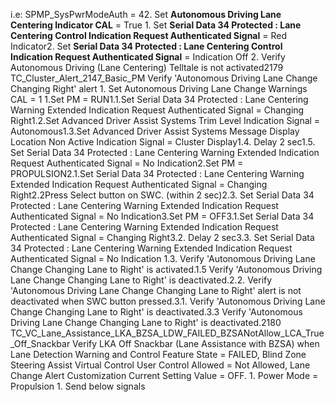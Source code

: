 i.e: SPMP_SysPwrModeAuth = 42. Set **Autonomous Driving Lane Centering Indicator CAL** = True 1. Set **Serial Data 34 Protected : Lane Centering Control Indication Request Authenticated Signal** = Red Indicator2. Set **Serial Data 34 Protected : Lane Centering Control Indication Request Authenticated Signal** = Indication Off 2. Verify Autonomous Driving (Lane Centering) Telltale is not activated2179 TC_Cluster_Alert_2147_Basic_PM Verify 'Autonomous Driving Lane Change Changing Right' alert 1. Set Autonomous Driving Lane Change Warnings CAL = 1 1.Set PM = RUN1.1.Set Serial Data 34 Protected : Lane Centering Warning Extended Indication Request Authenticated Signal = Changing Right1.2.Set Advanced Driver Assist Systems Trim Level Indication Signal = Autonomous1.3.Set Advanced Driver Assist Systems Message Display Location Non Active Indication Signal = Cluster Display1.4. Delay 2 sec1.5. Set Serial Data 34 Protected : Lane Centering Warning Extended Indication Request Authenticated Signal = No Indication2.Set PM = PROPULSION2.1.Set Serial Data 34 Protected : Lane Centering Warning Extended Indication Request Authenticated Signal = Changing Right2.2Press Select button on SWC. (within 2 sec)2.3. Set Serial Data 34 Protected : Lane Centering Warning Extended Indication Request Authenticated Signal = No Indication3.Set PM = OFF3.1.Set Serial Data 34 Protected : Lane Centering Warning Extended Indication Request Authenticated Signal = Changing Right3.2. Delay 2 sec3.3. Set Serial Data 34 Protected : Lane Centering Warning Extended Indication Request Authenticated Signal = No Indication 1.3. Verify 'Autonomous Driving Lane Change Changing Lane to Right' is activated.1.5 Verify 'Autonomous Driving Lane Change Changing Lane to Right' is deactivated.2.2. Verify 'Autonomous Driving Lane Change Changing Lane to Right' alert is not deactivated when SWC button pressed.3.1. Verify 'Autonomous Driving Lane Change Changing Lane to Right' is deactivated.3.3 Verify 'Autonomous Driving Lane Change Changing Lane to Right' is deactivated.2180 TC_VC_Lane_Assistance_LKA_BZSA_LDW_FAILED_BZSANotAllow_LCA_True_Off_Snackbar Verify LKA Off Snackbar (Lane Assistance with BZSA) when Lane Detection Warning and Control Feature State = FAILED, Blind Zone Steering Assist Virtual Control User Control Allowed = Not Allowed, Lane Change Alert Customization Current Setting Value = OFF. 1. Power Mode = Propulsion 1. Send below signals